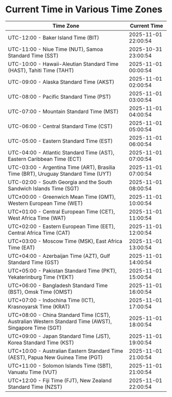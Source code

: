 # Current Time in Various Time Zones

| Time Zone | Current Time |
|-----------|--------------|
| UTC-12:00 - Baker Island Time (BIT) | 2025-11-01 22:00:54 |
| UTC-11:00 - Niue Time (NUT), Samoa Standard Time (SST) | 2025-10-31 23:00:54 |
| UTC-10:00 - Hawaii-Aleutian Standard Time (HAST), Tahiti Time (TAHT) | 2025-11-01 00:00:54 |
| UTC-09:00 - Alaska Standard Time (AKST) | 2025-11-01 02:00:54 |
| UTC-08:00 - Pacific Standard Time (PST) | 2025-11-01 03:00:54 |
| UTC-07:00 - Mountain Standard Time (MST) | 2025-11-01 04:00:54 |
| UTC-06:00 - Central Standard Time (CST) | 2025-11-01 05:00:54 |
| UTC-05:00 - Eastern Standard Time (EST) | 2025-11-01 06:00:54 |
| UTC-04:00 - Atlantic Standard Time (AST), Eastern Caribbean Time (ECT) | 2025-11-01 07:00:54 |
| UTC-03:00 - Argentina Time (ART), Brasília Time (BRT), Uruguay Standard Time (UYT) | 2025-11-01 07:00:54 |
| UTC-02:00 - South Georgia and the South Sandwich Islands Time (SGT) | 2025-11-01 08:00:54 |
| UTC±00:00 - Greenwich Mean Time (GMT), Western European Time (WET) | 2025-11-01 10:00:54 |
| UTC+01:00 - Central European Time (CET), West Africa Time (WAT) | 2025-11-01 11:00:54 |
| UTC+02:00 - Eastern European Time (EET), Central Africa Time (CAT) | 2025-11-01 12:00:54 |
| UTC+03:00 - Moscow Time (MSK), East Africa Time (EAT) | 2025-11-01 13:00:54 |
| UTC+04:00 - Azerbaijan Time (AZT), Gulf Standard Time (GST) | 2025-11-01 14:00:54 |
| UTC+05:00 - Pakistan Standard Time (PKT), Yekaterinburg Time (YEKT) | 2025-11-01 15:00:54 |
| UTC+06:00 - Bangladesh Standard Time (BST), Omsk Time (OMST) | 2025-11-01 16:00:54 |
| UTC+07:00 - Indochina Time (ICT), Krasnoyarsk Time (KRAT) | 2025-11-01 17:00:54 |
| UTC+08:00 - China Standard Time (CST), Australian Western Standard Time (AWST), Singapore Time (SGT) | 2025-11-01 18:00:54 |
| UTC+09:00 - Japan Standard Time (JST), Korea Standard Time (KST) | 2025-11-01 19:00:54 |
| UTC+10:00 - Australian Eastern Standard Time (AEST), Papua New Guinea Time (PGT) | 2025-11-01 21:00:54 |
| UTC+11:00 - Solomon Islands Time (SBT), Vanuatu Time (VUT) | 2025-11-01 21:00:54 |
| UTC+12:00 - Fiji Time (FJT), New Zealand Standard Time (NZST) | 2025-11-01 22:00:54 |
